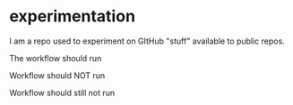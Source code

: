 # experimentation
I am a repo used to experiment on GItHub "stuff" available to public repos.  

The workflow should run

Workflow should NOT run

Workflow should still not run
